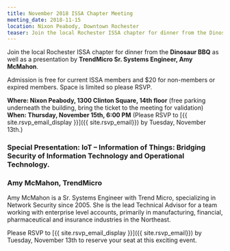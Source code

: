 ```yaml
---
title: November 2018 ISSA Chapter Meeting
meeting_date: 2018-11-15
location: Nixon Peabody, Downtown Rochester
teaser: Join the local Rochester ISSA chapter for dinner from the Dinosaur BBQ as well as a presentation by TrendMicro Sr. Systems Engineer, Amy McMahon.
---
```

Join the local Rochester ISSA chapter for dinner from the **Dinosaur BBQ** as well as a presentation by **TrendMicro Sr. Systems Engineer, Amy McMahon**.

Admission is free for current ISSA members and $20 for non-members or expired members.  Space is limited so please RSVP.

**Where:  Nixon Peabody, 1300 Clinton Square, 14th floor** (free parking underneath the building, bring the ticket to the meeting for validation)<br>
**When:  Thursday, November 15th, 6:00 PM**  (Please RSVP to [{{ site.rsvp_email_display }}]({{ site.rsvp_email}}) by Tuesday, November 13th.)

### Special Presentation: IoT – Information of Things: Bridging Security of Information Technology and Operational Technology.

### Amy McMahon, TrendMicro

Amy McMahon is a Sr. Systems Engineer with Trend Micro, specializing in Network Security since 2005.  She is the lead Technical Advisor for a team working with enterprise level accounts, primarily in manufacturing, financial, pharmaceutical and insurance industries in the Northeast.

Please RSVP to [{{ site.rsvp_email_display }}]({{ site.rsvp_email}}) by Tuesday, November 13th to reserve your seat at this exciting event.
